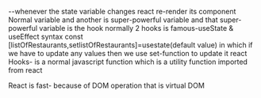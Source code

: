 <!-- #this is reamdme file -->
--whenever the state variable changes react re-render its component
Normal variable and another is super-powerful variable and that super-powerful variable is the hook 
normally 2 hooks is famous-useState & useEffect
syntax
const [listOfRestaurants,setlistOfRestaurants]=usestate(default value)
in which if we have to update any values then we use set-function to update it 
react Hooks- is a normal javascript function which is a utility function imported from react

React is fast- because of DOM operation that is virtual DOM